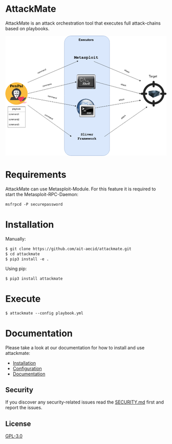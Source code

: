 # AttackMate

AttackMate is an attack orchestration tool that executes full attack-chains based on playbooks.

![AttackMate Schema](images/attackmate-schema.png "AttackMate Schema")

# Requirements

AttackMate can use Metasploit-Module. For this feature it is
required to start the Metasploit-RPC-Daemon:

```
msfrpcd -P securepassword
```

# Installation

Manually:

```
$ git clone https://github.com/ait-aecid/attackmate.git
$ cd attackmate
$ pip3 install -e .
```

Using pip:

```
$ pip3 install attackmate
```

# Execute

```
$ attackmate --config playbook.yml
```

# Documentation

Please take a look at our documentation for how to install and use attackmate:

* [Installation](https://aeciddocs.ait.ac.at/attackmate/current/readme_link.html#)
* [Configuration](https://aeciddocs.ait.ac.at/attackmate/current/configuration/configuration.html)
* [Documentation](https://aeciddocs.ait.ac.at/attackmate)

## Security

If you discover any security-related issues read the [SECURITY.md](/SECURITY.md) first and report the issues.

## License

[GPL-3.0](LICENSE)

